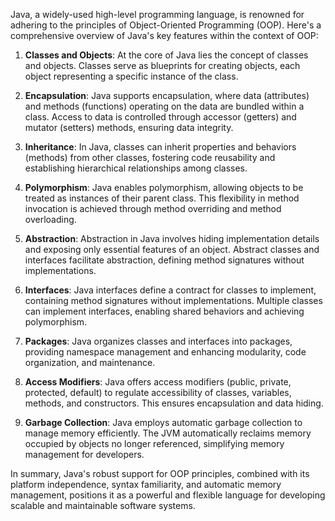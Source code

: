 Java, a widely-used high-level programming language, is renowned for adhering to the principles of Object-Oriented Programming (OOP). Here's a comprehensive overview of Java's key features within the context of OOP:

1. **Classes and Objects**: At the core of Java lies the concept of classes and objects. Classes serve as blueprints for creating objects, each object representing a specific instance of the class.

2. **Encapsulation**: Java supports encapsulation, where data (attributes) and methods (functions) operating on the data are bundled within a class. Access to data is controlled through accessor (getters) and mutator (setters) methods, ensuring data integrity.

3. **Inheritance**: In Java, classes can inherit properties and behaviors (methods) from other classes, fostering code reusability and establishing hierarchical relationships among classes.

4. **Polymorphism**: Java enables polymorphism, allowing objects to be treated as instances of their parent class. This flexibility in method invocation is achieved through method overriding and method overloading.

5. **Abstraction**: Abstraction in Java involves hiding implementation details and exposing only essential features of an object. Abstract classes and interfaces facilitate abstraction, defining method signatures without implementations.

6. **Interfaces**: Java interfaces define a contract for classes to implement, containing method signatures without implementations. Multiple classes can implement interfaces, enabling shared behaviors and achieving polymorphism.

7. **Packages**: Java organizes classes and interfaces into packages, providing namespace management and enhancing modularity, code organization, and maintenance.

8. **Access Modifiers**: Java offers access modifiers (public, private, protected, default) to regulate accessibility of classes, variables, methods, and constructors. This ensures encapsulation and data hiding.

9. **Garbage Collection**: Java employs automatic garbage collection to manage memory efficiently. The JVM automatically reclaims memory occupied by objects no longer referenced, simplifying memory management for developers.

In summary, Java's robust support for OOP principles, combined with its platform independence, syntax familiarity, and automatic memory management, positions it as a powerful and flexible language for developing scalable and maintainable software systems.
